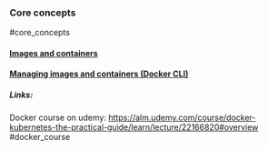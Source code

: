 ### Core concepts
#core_concepts
#### [Images and containers](Images%20and%20containers.md)
#### [Managing images and containers (Docker CLI)](Managing%20images%20and%20containers%20(Docker%20CLI).md)


##### Links:
Docker course on udemy:
https://alm.udemy.com/course/docker-kubernetes-the-practical-guide/learn/lecture/22166820#overview
#docker_course 